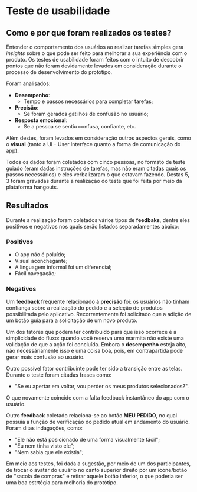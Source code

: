 # Teste de usabilidade

## Como e por que foram realizados os testes?

Entender o comportamento dos usuários ao realizar tarefas simples gera *insights* sobre o que pode ser feito para melhorar a sua experiência com o produto. Os testes de usabilidade foram feitos com o intuito de descobrir pontos que não foram devidamente levados em consideração durante o processo de desenvolvimento do protótipo.

Foram analisados:

 - **Desempenho**:
   - Tempo e passos necessários para completar tarefas;
 - **Precisão**: 
   - Se foram gerados gatilhos de confusão no usuário;
 - **Resposta emocional**:
   - Se a pessoa se sentiu confusa, confiante, etc.
   
Além destes, foram levados em consideração outros aspectos gerais, como o **visual** (tanto a UI - User Interface quanto a forma de comunicação do app).

Todos os dados foram coletados com cinco pessoas, no formato de teste guiado (eram dadas instruções de tarefas, mas não eram citadas quais os passos necessários) e eles verbalizaram o que estavam fazendo. Destas 5, 3 foram gravadas durante a realização do teste que foi feita por meio da plataforma hangouts.

## Resultados

Durante a realização foram coletados vários tipos de **feedbaks**, dentre eles positivos e negativos nos quais serão listados separadamentes abaixo:

### Positivos

- O app não é poluído;
- Visual aconchegante;
- A linguagem informal foi um diferencial;
- Fácil navegação;

### Negativos

Um **feedback** frequente relacionado à **precisão** foi: os usuários não tinham confiança sobre a realização do pedido e a seleção de produtos possibilitada pelo aplicativo. Recorrentemente foi solicitado que a adição de um botão guia para a solicitação de um novo produto.

Um dos fatores que podem ter contribuido para que isso ocorrece é a simplicidade do fluxo: quando você reserva uma marmita não existe uma validação de que a ação foi concluída. Embora o **desempenho** esteja alto, não necessáriamente isso é uma coisa boa, pois, em contrapartida pode gerar mais confusão ao usuário.

Outro possível fator contribuínte pode ter sido a transição entre as telas. Durante o teste foram citadas frases como: 

- "Se eu apertar em voltar, vou perder os meus produtos selecionados?".

O que novamente coincide com a falta feedback instantâneo do app com o usuário.

Outro **feedback** coletado relaciona-se ao botão **MEU PEDIDO**, no qual possuia a função de verificação do pedido atual em andamento do usuário. Foram ditas indagações, como: 

- "Ele não está posicionado de uma forma visualmente fácil";
- "Eu nem tinha visto ele";
- "Nem sabia que ele existia";

Em meio aos testes, foi dada a sugestão, por meio de um dos participantes, de trocar o avatar do usuário no canto superior direito por um ícone/botão de "sacola de compras" e retirar aquele botão inferior, o que poderia ser uma boa estrtégia para melhoria do protótipo.
